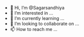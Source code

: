 - 👋 Hi, I’m @Sagarsandhiya
- 👀 I’m interested in ...
- 🌱 I’m currently learning ...
- 💞️ I’m looking to collaborate on ...
- 📫 How to reach me ...

<!---
Sagarsandhiya/Sagarsandhiya is a ✨ special ✨ repository because its `README.md` (this file) appears on your GitHub profile.
You can click the Preview link to take a look at your changes.
--->

